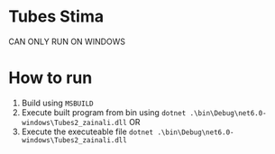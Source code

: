 # Tubes Stima

CAN ONLY RUN ON WINDOWS

# How to run
1. Build using `MSBUILD`
2. Execute built program from bin using `dotnet .\bin\Debug\net6.0-windows\Tubes2_zainali.dll`
OR
3. Execute the executeable file `dotnet .\bin\Debug\net6.0-windows\Tubes2_zainali.dll`